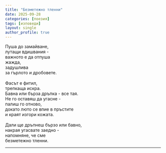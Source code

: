 ```yaml
---
title: "Безметежно тленни"
date: 2025-09-28
categories: [поезия]
tags: [изповеди]
layout: single
author_profile: true
---
```


<div class="poem3">

Пуша до замайване,<br/>
лутащи вдишвания -<br/> 
важното е да отпуша<br/>
жажда,<br/>
задушлива<br/>
за гърлото и дробовете.<br/>
<br/>
Фасът е фитил,<br/>
трепкаща искра.<br/>
Бавна или бърза дръпка - все тая.<br/>
Не го оставяш да угасне - <br/>
палиш го отново,<br/>
докато  люто се впие в пръстите<br/>
и краят изгори кожата.<br/>
<br/>
Дали ще дръпнеш бързо или бавно,<br/>
накрая угасвате заедно - <br/>
напомняне, че сме<br/>
безметежно тленни.<br/>

<hr/>
</div>